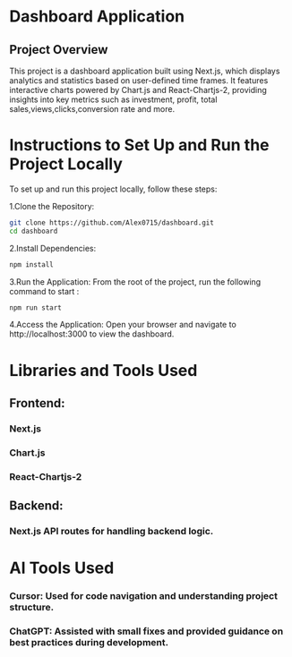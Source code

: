 # Dashboard Application

## Project Overview

This project is a dashboard application built using Next.js, which displays analytics and statistics based on user-defined time frames. It features interactive charts powered by Chart.js and React-Chartjs-2, providing insights into key metrics such as investment, profit, total sales,views,clicks,conversion rate and more.

# Instructions to Set Up and Run the Project Locally

To set up and run this project locally, follow these steps:

1.Clone the Repository:

```bash
git clone https://github.com/Alex0715/dashboard.git
cd dashboard
```

2.Install Dependencies:

```bash
npm install
```

3.Run the Application: From the root of the project, run the following command to start :

```bash
npm run start
```

4.Access the Application: Open your browser and navigate to http://localhost:3000 to view the dashboard.

# Libraries and Tools Used

## Frontend:

### Next.js

### Chart.js

### React-Chartjs-2

## Backend:

### Next.js API routes for handling backend logic.

# AI Tools Used

### Cursor: Used for code navigation and understanding project structure.

### ChatGPT: Assisted with small fixes and provided guidance on best practices during development.
